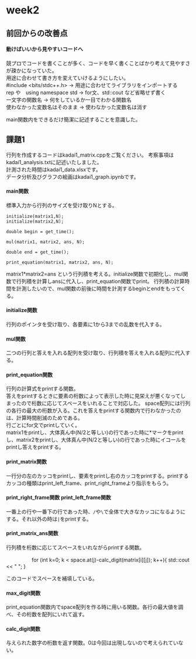 # week2  
## 前回からの改善点  
#### 動けばいいから見やすいコードへ  
競プロでコードを書くことが多く、コードを早く書くことばかり考えて見やすさが疎かになっていた。  
用途に合わせて書き方を変えていけるようにしたい。  
#include <bits/stdc++.h> -> 用途に合わせてライブラリをインポートする  
rep や　using namespace std -> for文、std::cout など省略せず書く  
一文字の関数名 -> 何をしているか一目でわかる関数名  
使わなかった変数名はそのまま -> 使わなかった変数名は消す
  
main関数内をできるだけ簡潔に記述することを意識した。  


## 課題1  
行列を作成するコードはkadai1_matrix.cppをご覧ください。 
考察事項はkadai1_analysis.txtに記述いたしました。  
計測された時間はkadai1_data.xlsxです。  
データ分析及びグラフの絵画はkadai1_graph.ipynbです。
#### main関数  
標準入力から行列のサイズを受け取りNとする。

    initialize(matrix1,N);
    initialize(matrix2,N);

    double begin = get_time();

    mul(matrix1, matrix2, ans, N);

    double end = get_time();

    print_equation(matrix1, matrix2, ans, N);
    
matrix1*matrix2=ans という行列積を考える。initialize関数で初期化し、mul関数で行列積を計算しansに代入し、print_equation関数でprint。
行列積の計算時間を計測したいので、mul関数の前後に時間を計測するbeginとendをもってくる。  
#### initialize関数  
行列のポインタを受け取り、各要素に1から3までの乱数を代入する。  
#### mul関数  
二つの行列と答えを入れる配列を受け取り、行列積を答えを入れる配列に代入する。  
#### print_equation関数  
行列の計算式をprintする関数。  
答えをprintするときに要素の桁数によって表示した時に見栄えが悪くなってしまったので桁数に応じてスペースをいれることで対応した。
space配列には行列の各行の最大の桁数が入る。これを答えをprintする関数内で行わなかったのは、計算時間削減のためである。  
行ごとにfor文でprintしていく。  
matrix1をprintし、大体真ん中(N/2と等しい)の行であった時に*マークをprintし、matrix2をprintし、大体真ん中(N/2と等しい)の行であった時にイコールをprintし答えをprintする。 
#### print_matrix関数  
一行分の左のカッコをprintし、要素をprintし右のカッコをprintする。printするカッコの種類はprint_left_frame、print_right_frameより指示をもらう。  
#### print_right_frame関数 print_left_frame関数  
一番上の行や一番下の行であった時、`/`や`\`で全体で大きなカッコになるようにする。それ以外の時は`|`をprintする。　　
#### print_matrix_ans関数  
行列積を桁数に応じてスペースをいれながらprintする関数。

　　　　　for (int k=0; k < space.at(j)-calc_digit(matrix[i][j]); k++){
            std::cout << " ";
        }
        
このコードでスペースを補填している。  
#### max_digit関数  
print_equation関数内でspace配列を作る時に用いる関数。各行の最大値を調べ、その桁数を配列にいれて返す。  
#### calc_digit関数  
与えられた数字の桁数を返す関数。0は今回は出現しないので考えられていない。  
